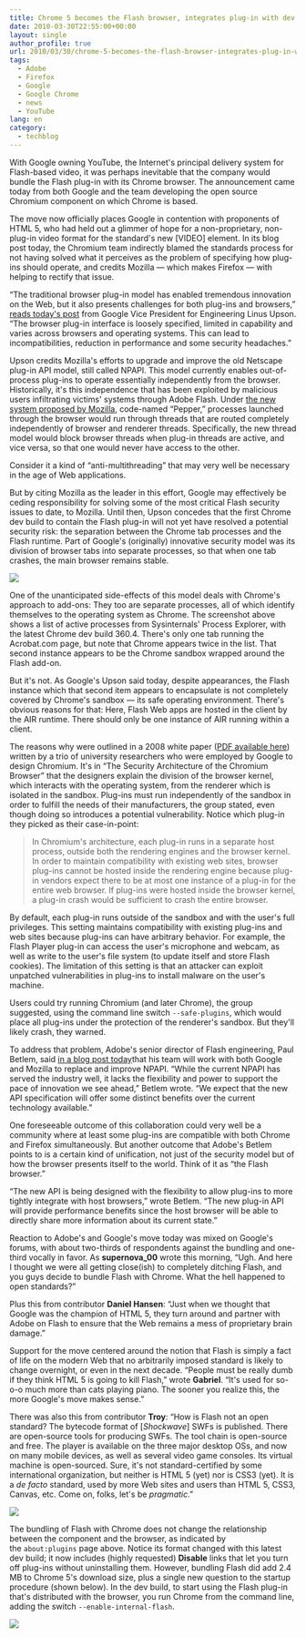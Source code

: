 ```yaml
---
title: Chrome 5 becomes the Flash browser, integrates plug-in with dev build
date: 2010-03-30T22:55:00+00:00
layout: single
author_profile: true
url: 2010/03/30/chrome-5-becomes-the-flash-browser-integrates-plug-in-with-dev-build/
tags:
  - Adobe
  - Firefox
  - Google
  - Google Chrome
  - news
  - YouTube
lang: en
category: 
  - techblog
---
```

With Google owning YouTube, the Internet's principal delivery system for Flash-based video, it was perhaps inevitable that the company would bundle the Flash plug-in with its Chrome browser. The announcement came today from both Google and the team developing the open source Chromium component on which Chrome is based.

The move now officially places Google in contention with proponents of HTML 5, who had held out a glimmer of hope for a non-proprietary, non-plug-in video format for the standard's new [VIDEO] element. In its blog post today, the Chromium team indirectly blamed the standards process for not having solved what it perceives as the problem of specifying how plug-ins should operate, and credits Mozilla — which makes Firefox — with helping to rectify that issue.

“The traditional browser plug-in model has enabled tremendous innovation on the Web, but it also presents challenges for both plug-ins and browsers,” [reads today's post](http://blog.chromium.org/2010/03/bringing-improved-support-for-adobe.html) from Google Vice President for Engineering Linus Upson. “The browser plug-in interface is loosely specified, limited in capability and varies across browsers and operating systems. This can lead to incompatibilities, reduction in performance and some security headaches.”

Upson credits Mozilla's efforts to upgrade and improve the old Netscape plug-in API model, still called NPAPI. This model currently enables out-of-process plug-ins to operate essentially independently from the browser. Historically, it's this independence that has been exploited by malicious users infiltrating victims' systems through Adobe Flash. Under [the new system proposed by Mozilla](https://wiki.mozilla.org/Plugins:PlatformIndependentNPAPI#Thread_model_for_NPN_.2A_calls), code-named “Pepper,” processes launched through the browser would run through threads that are routed completely independently of browser and renderer threads. Specifically, the new thread model would block browser threads when plug-in threads are active, and vice versa, so that one would never have access to the other.

Consider it a kind of “anti-multithreading” that may very well be necessary in the age of Web applications.

But by citing Mozilla as the leader in this effort, Google may effectively be ceding responsibility for solving some of the most critical Flash security issues to date, to Mozilla. Until then, Upson concedes that the first Chrome dev build to contain the Flash plug-in will not yet have resolved a potential security risk: the separation between the Chrome tab processes and the Flash runtime. Part of Google's (originally) innovative security model was its division of browser tabs into separate processes, so that when one tab crashes, the main browser remains stable.

[![](http://3.bp.blogspot.com/_vaUVXcmC3OI/S7J4QY_8TgI/AAAAAAAABa0/imNN5b7qOTM/s400/4765.jpg)](http://3.bp.blogspot.com/_vaUVXcmC3OI/S7J4QY_8TgI/AAAAAAAABa0/imNN5b7qOTM/s1600-h/4765.jpg)

One of the unanticipated side-effects of this model deals with Chrome's approach to add-ons: They too are separate processes, all of which identify themselves to the operating system as Chrome. The screenshot above shows a list of active processes from Sysinternals' Process Explorer, with the latest Chrome dev build 360.4. There's only one tab running the Acrobat.com page, but note that Chrome appears twice in the list. That second instance appears to be the Chrome sandbox wrapped around the Flash add-on.

But it's not. As Google's Upson said today, despite appearances, the Flash instance which that second item appears to encapsulate is not completely covered by Chrome's sandbox — its safe operating environment. There's obvious reasons for that: Here, Flash Web apps are hosted in the client by the AIR runtime. There should only be one instance of AIR running within a client.

The reasons why were outlined in a 2008 white paper ([PDF available here](http://seclab.stanford.edu/websec/chromium/chromium-security-architecture.pdf)) written by a trio of university researchers who were employed by Google to design Chromium. It's in “The Security Architecture of the Chromium Browser” that the designers explain the division of the browser kernel, which interacts with the operating system, from the renderer which is isolated in the sandbox. Plug-ins must run independently of the sandbox in order to fulfill the needs of their manufacturers, the group stated, even though doing so introduces a potential vulnerability. Notice which plug-in they picked as their case-in-point:

> In Chromium's architecture, each plug-in runs in a separate host process, outside both the rendering engines and the browser kernel. In order to maintain compatibility with existing web sites, browser plug-ins cannot be hosted inside the rendering engine because plug-in vendors expect there to be at most one instance of a plug-in for the entire web browser. If plug-ins were hosted inside the browser kernel, a plug-in crash would be sufficient to crash the entire browser.

By default, each plug-in runs outside of the sandbox and with the user's full privileges. This setting maintains compatibility with existing plug-ins and web sites because plug-ins can have arbitrary behavior. For example, the Flash Player plug-in can access the user's microphone and webcam, as well as write to the user's file system (to update itself and store Flash cookies). The limitation of this setting is that an attacker can exploit unpatched vulnerabilities in plug-ins to install malware on the user's machine.

Users could try running Chromium (and later Chrome), the group suggested, using the command line switch `--safe-plugins`, which would place all plug-ins under the protection of the renderer's sandbox. But they'll likely crash, they warned.

To address that problem, Adobe's senior director of Flash engineering, Paul Betlem, said [in a blog post today](http://blogs.adobe.com/flashplayer/2010/03/improved_flash_player_support.html)that his team will work with both Google and Mozilla to replace and improve NPAPI. “While the current NPAPI has served the industry well, it lacks the flexibility and power to support the pace of innovation we see ahead,” Betlem wrote. “We expect that the new API specification will offer some distinct benefits over the current technology available.”

One foreseeable outcome of this collaboration could very well be a community where at least some plug-ins are compatible with both Chrome and Firefox simultaneously. But another outcome that Adobe's Betlem points to is a certain kind of unification, not just of the security model but of how the browser presents itself to the world. Think of it as “the Flash browser.”

“The new API is being designed with the flexibility to allow plug-ins to more tightly integrate with host browsers,” wrote Betlem. “The new plug-in API will provide performance benefits since the host browser will be able to directly share more information about its current state.”

Reaction to Adobe's and Google's move today was mixed on Google's forums, with about two-thirds of respondents against the bundling and one-third vocally in favor. As **supernova_00** wrote this morning, “Ugh. And here I thought we were all getting close(ish) to completely ditching Flash, and you guys decide to bundle Flash with Chrome. What the hell happened to open standards?”

Plus this from contributor **Daniel Hansen**: “Just when we thought that Google was the champion of HTML 5, they turn around and partner with Adobe on Flash to ensure that the Web remains a mess of proprietary brain damage.”

Support for the move centered around the notion that Flash is simply a fact of life on the modern Web that no arbitrarily imposed standard is likely to change overnight, or even in the next decade. “People must be really dumb if they think HTML 5 is going to kill Flash,” wrote **Gabriel**. “It's used for so-o-o much more than cats playing piano. The sooner you realize this, the more Google's move makes sense.”

There was also this from contributor **Troy**: “How is Flash not an open standard? The bytecode format of [_Shockwave_] SWFs is published. There are open-source tools for producing SWFs. The tool chain is open-source and free. The player is available on the three major desktop OSs, and now on many mobile devices, as well as several video game consoles. Its virtual machine is open-sourced. Sure, it's not standard-certified by some international organization, but neither is HTML 5 (yet) nor is CSS3 (yet). It is a _de facto_ standard, used by more Web sites and users than HTML 5, CSS3, Canvas, etc. Come on, folks, let's be _pragmatic_.”

[![](http://3.bp.blogspot.com/_vaUVXcmC3OI/S7J53wMOJ_I/AAAAAAAABa4/f-HkK5gD4To/s400/4766.jpg)](http://3.bp.blogspot.com/_vaUVXcmC3OI/S7J53wMOJ_I/AAAAAAAABa4/f-HkK5gD4To/s1600-h/4766.jpg)

The bundling of Flash with Chrome does not change the relationship between the component and the browser, as indicated by the `about:plugins` page above. Notice its format changed with this latest dev build; it now includes (highly requested) **Disable** links that let you turn off plug-ins without uninstalling them. However, bundling Flash did add 2.4 MB to Chrome 5's download size, plus a single new question to the startup procedure (shown below). In the dev build, to start using the Flash plug-in that's distributed with the browser, you run Chrome from the command line, adding the switch `--enable-internal-flash`.

[![](http://2.bp.blogspot.com/_vaUVXcmC3OI/S7J6A6IABSI/AAAAAAAABa8/rpe5JQcmeAM/s400/4767.jpg)](http://2.bp.blogspot.com/_vaUVXcmC3OI/S7J6A6IABSI/AAAAAAAABa8/rpe5JQcmeAM/s1600-h/4767.jpg)
